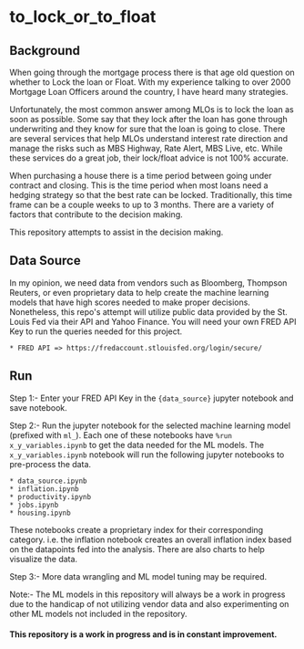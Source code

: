 # to_lock_or_to_float


## Background

When going through the mortgage process there is that age old question on whether to Lock the loan or Float. With my experience talking to over 2000 Mortgage Loan Officers around the country, I have heard many strategies. 

Unfortunately, the most common answer among MLOs is to lock the loan as soon as possible. Some say that they lock after the loan has gone through underwriting and they know for sure that the loan is going to close. There are several services that help MLOs understand interest rate direction and manage the risks such as MBS Highway, Rate Alert, MBS Live, etc. While these services do a great job, their lock/float advice is not 100% accurate.

When purchasing a house there is a time period between going under contract and closing. This is the time period when most loans need a hedging strategy so that the best rate can be locked. Traditionally, this time frame can be a couple weeks to up to 3 months. There are a variety of factors that contribute to the decision making.

This repository attempts to assist in the decision making. 


## Data Source

In my opinion, we need data from vendors such as Bloomberg, Thompson Reuters, or even proprietary data to help create the machine learning models that have high scores needed to make proper decisions. Nonetheless, this repo's attempt will utilize public data provided by the St. Louis Fed via their API and Yahoo Finance. You will need your own FRED API Key to run the queries needed for this project.

    * FRED API => https://fredaccount.stlouisfed.org/login/secure/


## Run

Step 1:- Enter your FRED API Key in the `{data_source}` jupyter notebook and save notebook.

Step 2:- Run the jupyter notebook for the selected machine learning model (prefixed with `ml_`). Each one of these notebooks have `%run x_y_variables.ipynb` to get the data needed for the ML models. The `x_y_variables.ipynb` notebook will run the following jupyter notebooks to pre-process the data.

    * data_source.ipynb
    * inflation.ipynb
    * productivity.ipynb
    * jobs.ipynb
    * housing.ipynb
These notebooks create a proprietary index for their corresponding category. i.e. the inflation notebook creates an overall inflation index based on the datapoints fed into the analysis. There are also charts to help visualize the data.

Step 3:- More data wrangling and ML model tuning may be required.


Note:- The ML models in this repository will always be a work in progress due to the handicap of not utilizing vendor data and also experimenting on other ML models not included in the repository.

#### This repository is a work in progress and is in constant improvement.
